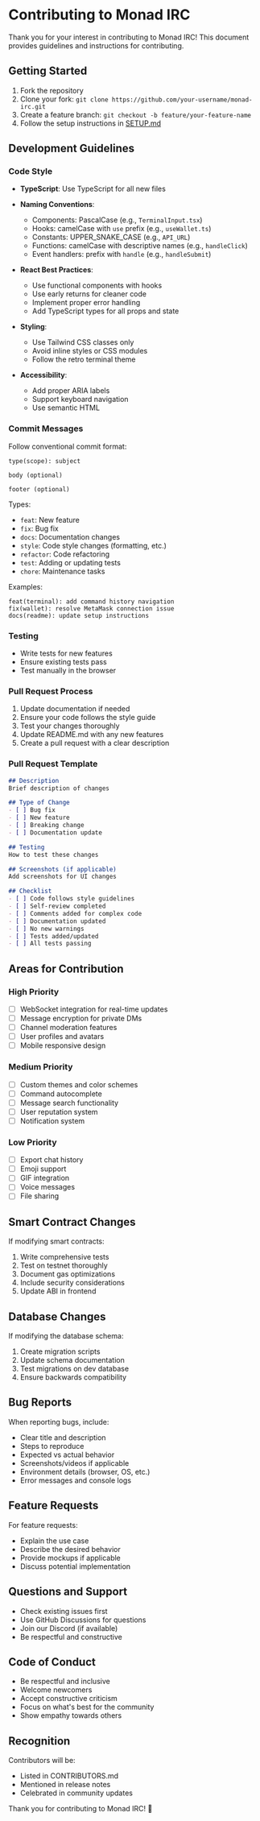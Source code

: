 # Contributing to Monad IRC

Thank you for your interest in contributing to Monad IRC! This document provides guidelines and instructions for contributing.

## Getting Started

1. Fork the repository
2. Clone your fork: `git clone https://github.com/your-username/monad-irc.git`
3. Create a feature branch: `git checkout -b feature/your-feature-name`
4. Follow the setup instructions in [SETUP.md](SETUP.md)

## Development Guidelines

### Code Style

- **TypeScript**: Use TypeScript for all new files
- **Naming Conventions**:
  - Components: PascalCase (e.g., `TerminalInput.tsx`)
  - Hooks: camelCase with `use` prefix (e.g., `useWallet.ts`)
  - Constants: UPPER_SNAKE_CASE (e.g., `API_URL`)
  - Functions: camelCase with descriptive names (e.g., `handleClick`)
  - Event handlers: prefix with `handle` (e.g., `handleSubmit`)

- **React Best Practices**:
  - Use functional components with hooks
  - Use early returns for cleaner code
  - Implement proper error handling
  - Add TypeScript types for all props and state

- **Styling**:
  - Use Tailwind CSS classes only
  - Avoid inline styles or CSS modules
  - Follow the retro terminal theme

- **Accessibility**:
  - Add proper ARIA labels
  - Support keyboard navigation
  - Use semantic HTML

### Commit Messages

Follow conventional commit format:

```
type(scope): subject

body (optional)

footer (optional)
```

Types:
- `feat`: New feature
- `fix`: Bug fix
- `docs`: Documentation changes
- `style`: Code style changes (formatting, etc.)
- `refactor`: Code refactoring
- `test`: Adding or updating tests
- `chore`: Maintenance tasks

Examples:
```
feat(terminal): add command history navigation
fix(wallet): resolve MetaMask connection issue
docs(readme): update setup instructions
```

### Testing

- Write tests for new features
- Ensure existing tests pass
- Test manually in the browser

### Pull Request Process

1. Update documentation if needed
2. Ensure your code follows the style guide
3. Test your changes thoroughly
4. Update README.md with any new features
5. Create a pull request with a clear description

### Pull Request Template

```markdown
## Description
Brief description of changes

## Type of Change
- [ ] Bug fix
- [ ] New feature
- [ ] Breaking change
- [ ] Documentation update

## Testing
How to test these changes

## Screenshots (if applicable)
Add screenshots for UI changes

## Checklist
- [ ] Code follows style guidelines
- [ ] Self-review completed
- [ ] Comments added for complex code
- [ ] Documentation updated
- [ ] No new warnings
- [ ] Tests added/updated
- [ ] All tests passing
```

## Areas for Contribution

### High Priority

- [ ] WebSocket integration for real-time updates
- [ ] Message encryption for private DMs
- [ ] Channel moderation features
- [ ] User profiles and avatars
- [ ] Mobile responsive design

### Medium Priority

- [ ] Custom themes and color schemes
- [ ] Command autocomplete
- [ ] Message search functionality
- [ ] User reputation system
- [ ] Notification system

### Low Priority

- [ ] Export chat history
- [ ] Emoji support
- [ ] GIF integration
- [ ] Voice messages
- [ ] File sharing

## Smart Contract Changes

If modifying smart contracts:

1. Write comprehensive tests
2. Test on testnet thoroughly
3. Document gas optimizations
4. Include security considerations
5. Update ABI in frontend

## Database Changes

If modifying the database schema:

1. Create migration scripts
2. Update schema documentation
3. Test migrations on dev database
4. Ensure backwards compatibility

## Bug Reports

When reporting bugs, include:

- Clear title and description
- Steps to reproduce
- Expected vs actual behavior
- Screenshots/videos if applicable
- Environment details (browser, OS, etc.)
- Error messages and console logs

## Feature Requests

For feature requests:

- Explain the use case
- Describe the desired behavior
- Provide mockups if applicable
- Discuss potential implementation

## Questions and Support

- Check existing issues first
- Use GitHub Discussions for questions
- Join our Discord (if available)
- Be respectful and constructive

## Code of Conduct

- Be respectful and inclusive
- Welcome newcomers
- Accept constructive criticism
- Focus on what's best for the community
- Show empathy towards others

## Recognition

Contributors will be:
- Listed in CONTRIBUTORS.md
- Mentioned in release notes
- Celebrated in community updates

Thank you for contributing to Monad IRC! 🚀

